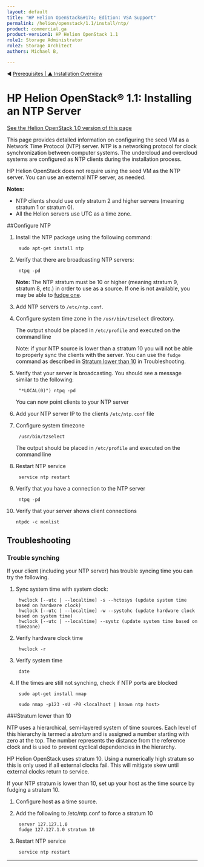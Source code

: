 ```yaml
---
layout: default
title: "HP Helion OpenStack&#174; Edition: VSA Support"
permalink: /helion/openstack/1.1/install/ntp/
product: commercial.ga
product-version1: HP Helion OpenStack 1.1
role1: Storage Administrator
role2: Storage Architect
authors: Michael B, 

---
```

<!--PUBLISHED-->


<script>

function PageRefresh {
onLoad="window.refresh"
}

PageRefresh();

</script>

<p style="font-size: small;"> &#9664; <a href="/helion/openstack/1.1/install/prereqs/#ntp">Prerequisites | <a href="/helion/openstack/1.1/install/overview/"> &#9650; Installation Overview</a> </p> 

# HP Helion OpenStack&#174; 1.1: Installing an NTP Server
[See the Helion OpenStack 1.0 version of this page](/helion/openstack/install/ntp/)

This page provides detailed information on configuring the seed VM as a Network Time Protocol (NTP) server. NTP is a networking protocol for clock synchronization between computer systems. The undercloud and overcloud systems are configured as NTP clients during the installation process.

HP Helion OpenStack does not require using the seed VM as the NTP server. You can use an external NTP server, as needed.

**Notes:** 

* NTP clients should use only stratum 2 and higher servers (meaning stratum 1 or stratum 0).
* All the Helion servers use UTC as a time zone.

##Configure NTP

1. Install the NTP package using the following command:

		sudo apt-get install ntp

2. Verify that there are broadcasting NTP servers:

		ntpq -pd

	**Note:** The NTP stratum must be 10 or higher (meaning stratum 9, stratum 8, etc.) in order to use as a source. If one is not available, you may be able to [fudge one](#fudge).

3. Add NTP servers to `/etc/ntp.conf`.

4. Configure system time zone in the `/usr/bin/tzselect` directory.

	The output should be placed in `/etc/profile` and executed on the command line

	Note: if your NTP source is lower than a stratum 10 you will not be able to properly sync the clients with the server. You can use the `fudge` command as described in [Stratum lower than 10](#fudge) in Troubleshooting.

5. Verify that your server is broadcasting. You should see a message similar to the following: 

		"*LOCAL(0)") ntpq -pd

	You can now point clients to your NTP server

6. Add your NTP server IP to the clients `/etc/ntp.conf` file

7. Configure system timezone

		/usr/bin/tzselect

	The output should be placed in `/etc/profile` and executed on the command line

8. Restart NTP service

		service ntp restart

9. Verify that you have a connection to the NTP server

		ntpq -pd

10. Verify that your server shows client connections

		ntpdc -c monlist

## Troubleshooting ##

### Trouble synching ###

If your client (including your NTP server) has trouble syncing time you can try the following.

1. Sync system time with system clock:

		hwclock [--utc | --localtime] -s --hctosys (update system time based on hardware clock)
		hwclock [--utc | --localtime] -w --systohc (update hardware clock based on system time)
		hwclock [--utc | --localtime] --systz (update system time based on timezone)

2. Verify hardware clock time

		hwclock -r

3. Verify system time

		date

4. If the times are still not synching, check if NTP ports are blocked

		sudo apt-get install nmap

		sudo nmap -p123 -sU -P0 <localhost | known ntp host>

###Stratum lower than 10<a name="fudge"></a>

NTP uses a hierarchical, semi-layered system of time sources. Each level of this hierarchy is termed a *stratum* and is assigned a number starting with zero at the top. The number represents the distance from the reference clock and is used to prevent cyclical dependencies in the hierarchy. 

HP Helion OpenStack uses stratum 10. Using a numerically high stratum so this is only used if all external clocks fail. This will mitigate skew until external clocks return to service.

If your NTP stratum is lower than 10, set up your host as the time source by fudging a stratum 10.

1. Configure host as a time source.

2. Add the following to /etc/ntp.conf to force a stratum 10

		server 127.127.1.0
		fudge 127.127.1.0 stratum 10

3. Restart NTP service

		service ntp restart

----
